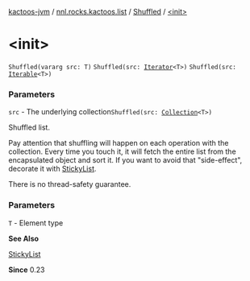 [kactoos-jvm](../../index.md) / [nnl.rocks.kactoos.list](../index.md) / [Shuffled](index.md) / [&lt;init&gt;](.)

# &lt;init&gt;

`Shuffled(vararg src: T)`
`Shuffled(src: `[`Iterator`](https://kotlinlang.org/api/latest/jvm/stdlib/kotlin.collections/-iterator/index.html)`<T>)`
`Shuffled(src: `[`Iterable`](https://kotlinlang.org/api/latest/jvm/stdlib/kotlin.collections/-iterable/index.html)`<T>)`

### Parameters

`src` - The underlying collection`Shuffled(src: `[`Collection`](https://kotlinlang.org/api/latest/jvm/stdlib/kotlin.collections/-collection/index.html)`<T>)`

Shuffled list.

Pay attention that shuffling will happen on each operation
with the collection. Every time you touch it, it will fetch the
entire list from the encapsulated object and sort it. If you
want to avoid that "side-effect", decorate it with
[StickyList](../-sticky-list/index.md).

There is no thread-safety guarantee.

### Parameters

`T` - Element type

**See Also**

[StickyList](../-sticky-list/index.md)

**Since**
0.23

